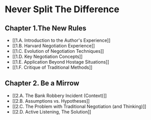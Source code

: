 # Never Split The Difference
## Chapter 1.The New Rules
- [[1.A. Introduction to the Author's Experience]]
- [[1.B. Harvard Negotiation Experience]]
- [[1.C. Evolution of Negotiation Techniques]]
- [[1.D. Key Negotiation Concepts]]
- [[1.E. Application Beyond Hostage Situations]]
- [[1.F. Critique of Traditional Methods]]
## Chapter 2. Be a Mirrow
- [[2.A. The Bank Robbery Incident (Context)]]
- [[2.B. Assumptions vs. Hypotheses]]
- [[2.C. The Problem with Traditional Negotiation (and Thinking)]]
- [[2.D. Active Listening, The Solution]]


